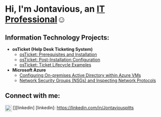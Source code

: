 <h1>Hi, I'm Jontavious, an <a href="https://linkedin.com/in/Jontaviouspitts">IT Professional</a>☺</h1>

<h2> Information Technology Projects:</h2>

- <b>osTicket (Help Desk Ticketing System)</b>
  - [osTicket: Prerequisites and Installation](https://github.com/jontavioust/osticket-prereqs)
  - [osTicket: Post-Installation Configuration](https://github.com/jontavioust/post-install-config)
  - [osTicket: Ticket Lifecycle Examples](https://github.com/jontavioust/ticket-lifecycle)
- <b>Microsoft Azure</b>
  - [Configuring On-premises Active Directory within Azure VMs](https://github.com/jontavioust/configure-ad)
  - [Network Security Groups (NSGs) and Inspecting Network Protocols](https://github.com/jontavioust/azure-network-protocols)

<h2>Connect with me:</h2>

[<img align="left" alt="Jontaviouspitts | LinkedIn" width="22px" src="https://cdn.jontaviouspitts.net/npm/simple-icons@v3/icons/linkedin.svg" />][linkedin]
[linkedin]: https://linkedin.com/in/Jontaviouspitts
